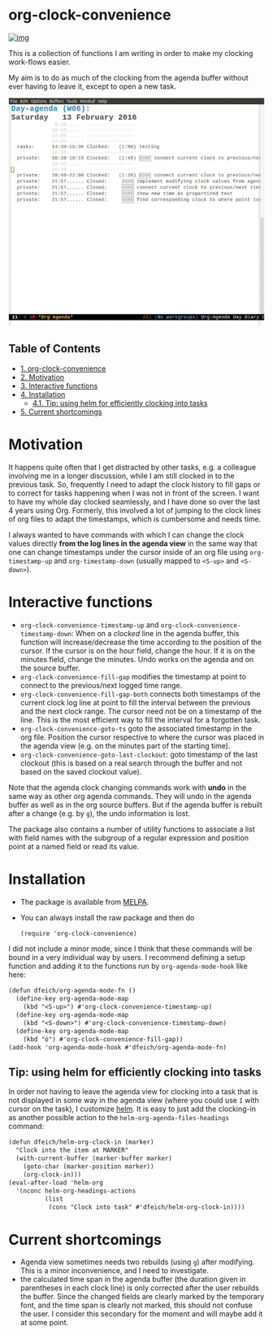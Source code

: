 

# org-clock-convenience

[![img](http://melpa.org/packages/org-clock-convenience-badge.svg)](http://melpa.org/#/org-clock-convenience)

This is a collection of functions I am writing in order to make my
clocking work-flows easier.

My aim is to do as much of the clocking from the agenda buffer
without ever having to leave it, except to open a new task.

![img](./org-clock-conv.gif)

<div id="table-of-contents">
<h2>Table of Contents</h2>
<div id="text-table-of-contents">
<ul>
<li><a href="#orgbab5bb2">1. org-clock-convenience</a></li>
<li><a href="#orga86fa4b">2. Motivation</a></li>
<li><a href="#org82e940f">3. Interactive functions</a></li>
<li><a href="#orga542b3f">4. Installation</a>
<ul>
<li><a href="#org70497b5">4.1. Tip: using helm for efficiently clocking into tasks</a></li>
</ul>
</li>
<li><a href="#org4801fd4">5. Current shortcomings</a></li>
</ul>
</div>
</div>


# Motivation

It happens quite often that I get distracted by other tasks, e.g. a
colleague involving me in a longer discussion, while I am still
clocked in to the previous task. So, frequently I need to adapt the
clock history to fill gaps or to correct for tasks happening when I
was not in front of the screen. I want to have my whole day clocked
seamlessly, and I have done so over the last 4 years using Org.
Formerly, this involved a lot of jumping to the clock lines of org
files to adapt the timestamps, which is cumbersome and needs time.

I always wanted to have commands with which I can change the clock
values directly **from the log lines in the agenda view** in the same
way that one can change timestamps under the cursor inside of an org
file using `org-timestamp-up` and `org-timestamp-down` (usually
mapped to `<S-up>` and `<S-down>`).


# Interactive functions

-   `org-clock-convenience-timestamp-up` and `org-clock-convenience-timestamp-down`:
    When on a *clocked* line in the agenda buffer, this function will
    increase/decrease the time according to the position of the
    cursor. If the cursor is on the hour field, change the hour. If it
    is on the minutes field, change the minutes. Undo works on the
    agenda and on the source buffer.
-   `org-clock-convenience-fill-gap` modifies the timestamp at point to
    connect to the previous/next logged time range.
-   `org-clock-convenience-fill-gap-both` connects both timestamps of
    the current clock log line at point to fill the interval between
    the previous and the next clock range. The cursor need not be on a
    timestamp of the line. This is the most efficient way to fill the
    interval for a forgotten task.
-   `org-clock-convenience-goto-ts` goto the associated timestamp in the org
    file. Position the cursor respective to where the cursor was
    placed in the agenda view (e.g. on the minutes part of the
    starting time).
-   `org-clock-convenience-goto-last-clockout`: goto timestamp of the last
    clockout (this is based on a real search through the buffer and
    not based on the saved clockout value).

Note that the agenda clock changing commands work with **undo** in the
same way as other org agenda commands. They will undo in the agenda
buffer as well as in the org source buffers. But if the agenda
buffer is rebuilt after a change (e.g. by `g`), the undo information
is lost.

The package also contains a number of utility functions to associate
a list with field names with the subgroup of a regular expression and
position point at a named field or read its value.


# Installation

-   The package is available from [MELPA](http://melpa.org).
-   You can always install the raw package and then do
    
        (require 'org-clock-convenience)

I did not include a minor mode, since I think that these commands will be bound
in a very individual way by users. I recommend defining a setup function and
adding it to the functions run by `org-agenda-mode-hook` like here:

    (defun dfeich/org-agenda-mode-fn ()
      (define-key org-agenda-mode-map
        (kbd "<S-up>") #'org-clock-convenience-timestamp-up)
      (define-key org-agenda-mode-map
        (kbd "<S-down>") #'org-clock-convenience-timestamp-down)
      (define-key org-agenda-mode-map
        (kbd "ö") #'org-clock-convenience-fill-gap))
    (add-hook 'org-agenda-mode-hook #'dfeich/org-agenda-mode-fn)


## Tip: using helm for efficiently clocking into tasks

In order not having to leave the agenda view for clocking into a
task that is not displayed in some way in the agenda view (where
you could use `I` with cursor on the task), I customize [helm](https://emacs-helm.github.io/helm/). It is
easy to just add the clocking-in as another possible action to the
`helm-org-agenda-files-headings` command:

    (defun dfeich/helm-org-clock-in (marker)
      "Clock into the item at MARKER"
      (with-current-buffer (marker-buffer marker)
        (goto-char (marker-position marker))
        (org-clock-in)))
    (eval-after-load 'helm-org
      '(nconc helm-org-headings-actions
              (list
               (cons "Clock into task" #'dfeich/helm-org-clock-in))))


# Current shortcomings

-   Agenda view sometimes needs two rebuilds (using `g`) after modifying. This is
    a minor inconvenience, and I need to investigate.
-   the calculated time span in the agenda buffer (the duration given
    in parentheses in each clock line) is only corrected after the
    user rebuilds the buffer. Since the changed fields are clearly marked by the
    temporary font, and the time span is clearly not marked, this should not
    confuse the user. I consider this secondary for the moment and will maybe
    add it at some point.

